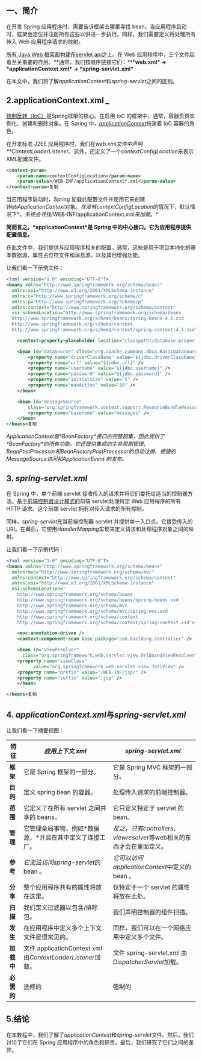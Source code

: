 ## 一、简介

在开发 Spring 应用程序时，需要告诉框架去哪里寻找 bean。当应用程序启动时，框架会定位并注册所有这些以供进一步执行。同样，我们需要定义将处理所有传入 Web 应用程序请求的映射。

[所有 Java Web 框架都构建在servlet api](https://www.baeldung.com/java-servlets-containers-intro)之上。在 Web 应用程序中，三个文件起着至关重要的作用。**通常，我们按顺序链接它们：*****web.xml\* -> \*applicationContext.xml\* -> \*spring-servlet.xml\***

在本文中，我们将了解*applicationContext*和*spring-servlet*之间的区别。

## 2.applicationContext.xml *_*

[控制反转（IoC）](https://www.baeldung.com/inversion-control-and-dependency-injection-in-spring)是Spring框架的核心。在启用 IoC 的框架中，通常，容器负责实例化、创建和删除对象。在 Spring 中，[*applicationContext*](https://www.baeldung.com/spring-application-context)扮演着 IoC 容器的角色。

在开发标准 J2EE 应用程序时，我们在*web.xml文件中声明**ContextLoaderListener*。另外，还定义了一个*contextConfigLocation*来表示XML配置文件。

```xml
<context-param>
    <param-name>contextConfigLocation</param-name>
    <param-value>/WEB-INF/applicationContext*.xml</param-value>
</context-param>复制
```

当应用程序启动时，Spring 加载此配置文件并使用它来创建*WebApplicationContext*对象。*在没有contextConfigLocation*的情况下，默认情况下*，*系统会寻找*/WEB-INF/applicationContext.xml*来加载*。*

**简而言之，\*applicationContext\*是 Spring 中的中心接口。它为应用程序提供配置信息。**

在此文件中，我们提供与应用程序相关的配置。通常，这些是用于项目本地化的基本数据源、属性占位符文件和消息源，以及其他增强功能。

让我们看一下示例文件：

```xml
<?xml version="1.0" encoding="UTF-8"?>
<beans xmlns="http://www.springframework.org/schema/beans"
  xmlns:xsi="http://www.w3.org/2001/XMLSchema-instance"
  xmlns:c="http://www.springframework.org/schema/c"
  xmlns:p="http://www.springframework.org/schema/p"
  xmlns:context="http://www.springframework.org/schema/context"
  xsi:schemaLocation="http://www.springframework.org/schema/beans
  http://www.springframework.org/schema/beans/spring-beans-4.1.xsd
  http://www.springframework.org/schema/context
  http://www.springframework.org/schema/context/spring-context-4.1.xsd">

    <context:property-placeholder location="classpath:/database.properties" />

    <bean id="dataSource" class="org.apache.commons.dbcp.BasicDataSource">
        <property name="driverClassName" value="${jdbc.driverClassName}" />
        <property name="url" value="${jdbc.url}" />
        <property name="username" value="${jdbc.username}" />
        <property name="password" value="${jdbc.password}" />
        <property name="initialSize" value="5" />
        <property name="maxActive" value="10" />
    </bean>

    <bean id="messageSource"
        class="org.springframework.context.support.ResourceBundleMessageSource">
        <property name="basename" value="messages" />
    </bean>
</beans>复制
```

***ApplicationContext是\**BeanFactory\*接口的完整超集，因此提供了\*BeanFactory\*的所有功能。***它还提供集成的生命周期管理、 BeanPostProcessor*和*BeanFactoryPostProcessor*的自动注册*、便捷的MessageSource*访问和*ApplicationEvent 的发布。*

## 3. *spring-servlet.xml*

在 Spring 中，单个前端 servlet 接收传入的请求并将它们委托给适当的控制器方法。[基于前端控制器设计模式的](https://www.baeldung.com/java-front-controller-pattern)前端 servlet处理特定 Web 应用程序的所有 HTTP 请求。这个前端 servlet 拥有对传入请求的所有控制。

同样，*spring-servlet*充当前端控制器 servlet 并提供单一入口点。它接受传入的 URI。在幕后，它使用*HandlerMapping*实现来定义请求和处理程序对象之间的映射。

让我们看一下示例代码：

```xml
<?xml version="1.0" encoding="UTF-8"?>
<beans xmlns="http://www.springframework.org/schema/beans"
  xmlns:mvc="http://www.springframework.org/schema/mvc"
  xmlns:context="http://www.springframework.org/schema/context"
  xmlns:xsi="http://www.w3.org/2001/XMLSchema-instance"
  xsi:schemaLocation="
    http://www.springframework.org/schema/beans     
    http://www.springframework.org/schema/beans/spring-beans.xsd
    http://www.springframework.org/schema/mvc 
    http://www.springframework.org/schema/mvc/spring-mvc.xsd
    http://www.springframework.org/schema/context 
    http://www.springframework.org/schema/context/spring-context.xsd">

    <mvc:annotation-driven />
    <context:component-scan base-package="com.baeldung.controller" />

    <bean id="viewResolver"
      class="org.springframework.web.servlet.view.UrlBasedViewResolver">
	<property name="viewClass"
          value="org.springframework.web.servlet.view.JstlView" />
	<property name="prefix" value="/WEB-INF/jsp/" />
	<property name="suffix" value=".jsp" />
    </bean>

</beans>复制
```

## 4. *applicationContext.xml*与*spring-servlet.xml*

让我们看一下摘要视图：

| **特征**   | ***应用上下文.xml***                                        | ***spring-servlet.xml***                                     |
| ---------- | ----------------------------------------------------------- | ------------------------------------------------------------ |
| **框架**   | 它是 Spring 框架的一部分。                                  | 它是 Spring MVC 框架的一部分。                               |
| **目的**   | 定义 spring bean 的容器。                                   | 处理传入请求的前端控制器。                                   |
| **范围**   | 它定义了在所有 servlet 之间共享的 beans。                   | 它只定义特定于 servlet 的 bean。                             |
| **管理**   | 它管理全局事物，例如*数据源，*并且在其中定义了连接工厂。    | *反之，只有controllers、 viewresolver*等web相关的东西才会在里面定义。 |
| **参考**   | *它无法访问spring-servlet*的 bean 。                        | *它可以访问applicationContext*中定义的 bean 。               |
| **分享**   | 整个应用程序共有的属性将放在这里。                          | 仅特定于一个 servlet 的属性将放在此处。                      |
| **扫描**   | 我们定义过滤器以包含/排除包。                               | 我们声明控制器的组件扫描。                                   |
| **发生**   | 在应用程序中定义多个上下文文件是很常见的。                  | 同样，我们可以在一个网络应用中定义多个文件。                 |
| **加载中** | 文件 applicationContext.xml 由*ContextLoaderListener*加载。 | 文件 spring-servlet.xml 由*DispatcherServlet*加载。          |
| **必需的** | 选修的                                                      | 强制的                                                       |

## 5.结论

在本教程中，我们了解了*applicationContext*和*spring-servlet*文件。然后，我们讨论了它们在 Spring 应用程序中的角色和职责。最后，我们研究了它们之间的差异。
